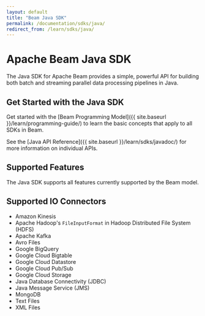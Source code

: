 ```yaml
---
layout: default
title: "Beam Java SDK"
permalink: /documentation/sdks/java/
redirect_from: /learn/sdks/java/
---
```

# Apache Beam Java SDK

The Java SDK for Apache Beam provides a simple, powerful API for building both batch and streaming parallel data processing pipelines in Java. 


## Get Started with the Java SDK

Get started with the [Beam Programming Model]({{ site.baseurl }}/learn/programming-guide/) to learn the basic concepts that apply to all SDKs in Beam.

See the [Java API Reference]({{ site.baseurl }}/learn/sdks/javadoc/) for more information on individual APIs.


## Supported Features

The Java SDK supports all features currently supported by the Beam model.


## Supported IO Connectors

* Amazon Kinesis
* Apache Hadoop's `FileInputFormat` in Hadoop Distributed File System (HDFS)
* Apache Kafka
* Avro Files
* Google BigQuery
* Google Cloud Bigtable
* Google Cloud Datastore
* Google Cloud Pub/Sub
* Google Cloud Storage
* Java Database Connectivity (JDBC)
* Java Message Service (JMS)
* MongoDB
* Text Files
* XML Files


